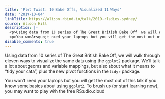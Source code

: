 ```yaml
---
title: 'Plot Twist: 10 Bake Offs, Visualized 11 Ways'
date: '2019-10-04'
linkTitle: https://alison.rbind.io/talk/2019-rladies-sydney/
source: Alison Hill
description: |-
  <p>Using data from 10 series of The Great British Bake Off, we will walk through eleven ways to visualize the same data using the <code>ggplot2</code> package. We&rsquo;ll talk a lot about geoms and variable mappings, but also about what it means to &ldquo;tidy your data&rdquo;, plus the new pivot functions in the <code>tidyr</code> package.</p>
  <p>You won&rsquo;t need your laptops but you will get the most out of this talk if you know some basics about using <code>ggplot2</code>. To brush up (or start learning now), you may want to play with the free RStudio.cloud <a href="https://rstudio.clou ...
disable_comments: true
---
```

<p>Using data from 10 series of The Great British Bake Off, we will walk through eleven ways to visualize the same data using the <code>ggplot2</code> package. We&rsquo;ll talk a lot about geoms and variable mappings, but also about what it means to &ldquo;tidy your data&rdquo;, plus the new pivot functions in the <code>tidyr</code> package.</p>
<p>You won&rsquo;t need your laptops but you will get the most out of this talk if you know some basics about using <code>ggplot2</code>. To brush up (or start learning now), you may want to play with the free RStudio.cloud <a href="https://rstudio.clou ...